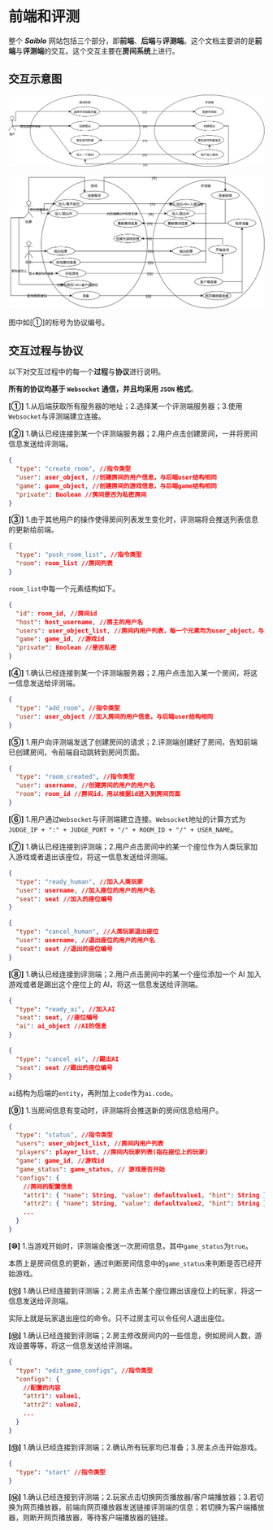 # 前端和评测

整个 **_Saiblo_** 网站包括三个部分，即**前端**、**后端**与**评测端**。这个文档主要讲的是**前端**与**评测端**的交互。这个交互主要在**房间系统**上进行。

## 交互示意图

![用户与房间列表与评测端的交互](./../svgs/roomlist2judger.svg)

![用户与房间与评测端的交互](./../svgs/room2judger.svg)

图中如[①]的标号为协议编号。

## 交互过程与协议

以下对交互过程中的每一个**过程**与**协议**进行说明。

**所有的协议均基于 `Websocket` 通信，并且均采用 `JSON` 格式**。

**[①]** 1.从后端获取所有服务器的地址；2.选择某一个评测端服务器；3.使用`Websocket`与评测端建立连接。

**[②]** 1.确认已经连接到某一个评测端服务器；2.用户点击创建房间，一并将房间信息发送给评测端。

```json
{
  "type": "create_room", //指令类型
  "user": user_object, //创建房间的用户信息，与后端user结构相同
  "game": game_object, //创建房间的游戏信息，与后端game结构相同
  "private": Boolean //房间是否为私密房间
}
```

**[③]** 1.由于其他用户的操作使得房间列表发生变化时，评测端将会推送列表信息的更新给前端。

```json
{
  "type": "push_room_list", //指令类型
  "room": room_list //房间列表
}
```

`room_list`中每一个元素结构如下。

```json
{
  "id": room_id, //房间id
  "host": host_username, //房主的用户名
  "users": user_object_list, //房间内用户列表，每一个元素均为user_object，与后端user结构相同
  "game": game_id, //游戏id
  "private": Boolean //是否私密
}
```

**[④]** 1.确认已经连接到某一个评测端服务器；2.用户点击加入某一个房间，将这一信息发送给评测端。

```json
{
  "type": "add_room", //指令类型
  "user": user_object //加入房间的用户信息，与后端user结构相同
}
```

**[⑤]** 1.用户向评测端发送了创建房间的请求；2.评测端创建好了房间，告知前端已创建房间，令前端自动跳转到房间页面。

```json
{
  "type": "room_created", //指令类型
  "user": username, //创建房间的用户的用户名
  "room": room_id //房间id，用以根据id进入到房间页面
}
```

**[⑥]** 1.用户通过`Websocket`与评测端建立连接。`Websocket`地址的计算方式为`JUDGE_IP + ":" + JUDGE_PORT + "/" + ROOM_ID + "/" + USER_NAME`。

**[⑦]** 1.确认已经连接到评测端；2.用户点击房间中的某一个座位作为人类玩家加入游戏或者退出该座位，将这一信息发送给评测端。

```json
{
  "type": "ready_human", //加入人类玩家
  "user": username, //加入座位的用户的用户名
  "seat": seat //加入的座位编号
}
```

```json
{
  "type": "cancel_human", //人类玩家退出座位
  "user": username, //退出座位的用户的用户名
  "seat": seat //退出的座位编号
}
```

**[⑧]** 1.确认已经连接到评测端；2.用户点击房间中的某一个座位添加一个 AI 加入游戏或者是踢出这个座位上的 AI，将这一信息发送给评测端。

```json
{
  "type": "ready_ai", //加入AI
  "seat": seat, //座位编号
  "ai": ai_object //AI的信息
}
```

```json
{
  "type": "cancel_ai", //踢出AI
  "seat": seat //踢出的座位编号
}
```

`ai`结构为后端的`entity`，再附加上`code`作为`ai.code`。

**[⑨]** 1.当房间信息有变动时，评测端将会推送新的房间信息给用户。

```json
{
  "type": "status", //指令类型
  "users": user_object_list, //房间内用户列表
  "players": player_list, //房间内玩家列表(指在座位上的玩家)
  "game": game_id, //游戏id
  "game_status": game_status, // 游戏是否开始
  "configs": {
    //房间的配置信息
    "attr1": { "name": String, "value": defaultvalue1, "hint": String }, //配置名、默认值、配置显示的内容
    "attr2": { "name": String, "value": defaultvalue2, "hint": String },
    ...
  }
}
```

**[⑩]** 1.当游戏开始时，评测端会推送一次房间信息，其中`game_status`为`true`。

本质上是房间信息的更新，通过判断房间信息中的`game_status`来判断是否已经开始游戏。

**[⑪]** 1.确认已经连接到评测端；2.房主点击某个座位踢出该座位上的玩家，将这一信息发送给评测端。

实际上就是玩家退出座位的命令。只不过房主可以令任何人退出座位。

**[⑫]** 1.确认已经连接到评测端；2.房主修改房间内的一些信息，例如房间人数，游戏设置等等，将这一信息发送给评测端。

```json
{
  "type": "edit_game_configs", //指令类型
  "configs": {
    //配置的内容
    "attr1": value1,
    "attr2": value2,
    ...
  }
}
```

**[⑬]** 1.确认已经连接到评测端；2.确认所有玩家均已准备；3.房主点击开始游戏。

```json
{
  "type": "start" //指令类型
}
```

**[⑭]** 1.确认已经连接到评测端；2.玩家点击切换网页播放器/客户端播放器；3.若切换为网页播放器，前端向网页播放器发送链接评测端的信息；若切换为客户端播放器，则断开网页播放器，等待客户端播放器的链接。
